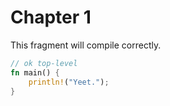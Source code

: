 # Chapter 1

This fragment will compile correctly.

```rust
// ok top-level
fn main() {
    println!("Yeet.");
}
```
